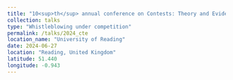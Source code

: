 ```yaml
---
title: "10<sup>th</sup> annual conference on Contests: Theory and Evidence"
collection: talks
type: "Whistleblowing under competition"
permalink: /talks/2024_cte
location_name: "University of Reading"
date: 2024-06-27
location: "Reading, United Kingdom"
latitude: 51.440
longitude: -0.943
---
```


